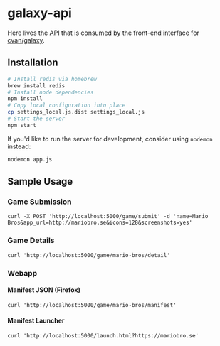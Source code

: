 # galaxy-api

Here lives the API that is consumed by the front-end interface for
[cvan/galaxy](cvan/galaxy).


## Installation

```bash
# Install redis via homebrew
brew install redis
# Install node dependencies
npm install
# Copy local configuration into place
cp settings_local.js.dist settings_local.js
# Start the server
npm start
```

If you'd like to run the server for development, consider using `nodemon` instead:

```bash
nodemon app.js
```


## Sample Usage

### Game Submission

    curl -X POST 'http://localhost:5000/game/submit' -d 'name=Mario Bros&app_url=http://mariobro.se&icons=128&screenshots=yes'

### Game Details

    curl 'http://localhost:5000/game/mario-bros/detail'

### Webapp

#### Manifest JSON (Firefox)

    curl 'http://localhost:5000/game/mario-bros/manifest'

#### Manifest Launcher

    curl 'http://localhost:5000/launch.html?https://mariobro.se'
